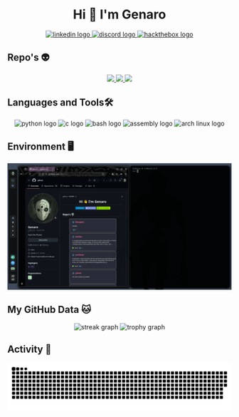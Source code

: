 <h1 align="center">Hi 👋 I'm Genaro</h1>
<div align="center">
  <a href="https://www.linkedin.com/in/fabian-g-huamani/">
    <img src="https://img.shields.io/static/v1?message=LinkedIn&logo=linkedin&label=&color=0077B5&logoColor=white&labelColor=&style=for-the-badge" height="25" alt="linkedin logo" />
  </a>
  <a href="https://discordapp.com/users/952261440394375198">
    <img src="https://img.shields.io/static/v1?message=Discord&logo=discord&label=&color=7289DA&logoColor=white&labelColor=&style=for-the-badge" height="25" alt="discord logo" />
  </a>
  <a href="https://app.hackthebox.com/profile/#2426983">
    <img src="https://img.shields.io/static/v1?message=HackTheBox&logo=hackthebox&label=&color=9FEF00&logoColor=black&labelColor=&style=for-the-badge" height="25" alt="hackthebox logo" />
  </a>
</div>
<h2 align="left">Repo's 👽</h2><div align="center">

  <!-- Primera fila -->
  <a href="https://github.com/g3kzzz/IDoraptor">
    <img src="https://github-readme-stats.vercel.app/api/pin/?username=g3kzzz&repo=IDoraptor&theme=dracula&hide_border=false" />
  </a>
  <a href="https://github.com/g3kzzz/dotfiles">
    <img src="https://github-readme-stats.vercel.app/api/pin/?username=g3kzzz&repo=dotfiles&theme=dracula&hide_border=false" />
  </a>

  <!-- Segunda fila -->
  <a href="https://github.com/g3kzzz/g3kzzz.github.io">
    <img src="https://github-readme-stats.vercel.app/api/pin/?username=g3kzzz&repo=g3kzzz.github.io&theme=dracula&hide_border=false" />
  </a>

</div>


<h2 align="left">Languages and Tools🛠️</h2>

<div align="center">
  <img src="https://skillicons.dev/icons?i=python" height="60" alt="python logo" />
  <img src="https://skillicons.dev/icons?i=c" height="60" alt="c logo" />
  <img src="https://skillicons.dev/icons?i=bash" height="60" alt="bash logo" />
  <img src="https://cdn.simpleicons.org/assemblyscript/007AAC" height="48" alt="assembly logo" />
  <img src="https://cdn.simpleicons.org/archlinux/1793D1" height="48" alt="arch linux logo" />
</div>

###
<h2 align="left">Environment 🖥️</h2>

<div align="center">
  <img src="img28.png" alt="Pinned repos screenshot" width="800"/>
</div>



###

<h2 align="left">My GitHub Data 🐱</h2>

<div align="center">
  <img src="https://streak-stats.demolab.com?user=g3kzzz&locale=en&mode=daily&theme=dracula&hide_border=false&border_radius=5&order=3" height="150" alt="streak graph" />
  <img src="https://github-profile-trophy.vercel.app?username=g3kzzz&theme=dracula&column=-1&row=1&margin-w=8&margin-h=8&no-bg=false&no-frame=false&order=4" height="150" alt="trophy graph" />
</div>

###

<h2 align="left">Activity 🎯</h2>

![snake gif](https://github.com/g3kzzz/g3kzzz/blob/output/github-snake-dark.svg)
